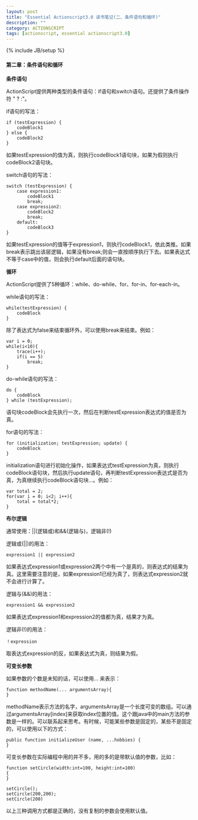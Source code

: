 ```yaml
---
layout: post
title: "Essential Actionscript3.0 读书笔记(二、条件语句和循环)"
description: ""
category: ACTIONSCRIPT
tags: [actionscript, essential actionscript3.0]
---
```

{% include JB/setup %}

#### 第二章：条件语句和循环

**条件语句**

ActionScript提供两种类型的条件语句：if语句和switch语句。还提供了条件操作符 " ? :"。

if语句的写法：

	if (testExpression) {
		codeBlock1
	} else {
		codeBlock2
	}

如果testExpression的值为真，则执行codeBlock1语句块，如果为假则执行codeBlock2语句块。

switch语句的写法：

	switch (testExpression) {
		case expression1:
			codeBlock1
			break;
		case expression2:
			codeBlock2
			break;
		default:
			codeBlock3
	}

如果testExpression的值等于expression1，则执行codeBlock1，依此类推。如果break表示跳出该层逻辑，如果没有break;则会一直按顺序执行下去。如果表达式不等于case中的值，则会执行default后面的语句块。


**循环**

ActionScript提供了5种循环：while、do-while、for、for-in、for-each-in。

while语句的写法：

	while(testExpression) {
		codeBlock
	}
	
除了表达式为false来结束循环外，可以使用break来结束。例如：

	var i = 0;
	while(i<10){
		trace(i++);
		if(i == 5)
			break;
	}
	
do-while语句的写法：

	do {
		codeBlock
	} while (testExpression);

语句块codeBlock会先执行一次，然后在判断testExpression表达式的值是否为真。

for语句的写法：

	for (initialization; testExpression; update) {
		codeBlock
	}

initialization语句进行初始化操作，如果表达式testExpression为真，则执行codeBlock语句块，然后执行update语句，再判断testExpression表达式是否为真，为真继续执行codeBlock语句块...。例如：

	var total = 2;
	for(var i = 0; i<2; i++){
		total = total*2;
	}

**布尔逻辑**

通常使用：||(逻辑或)和&&(逻辑与)，逻辑非(!)

逻辑或(||)的用法：

	expression1 || expression2
	
如果表达式expression1或expression2两个中有一个是真的，则表达式的结果为真。这里需要注意的是，如果expression1已经为真了，则表达式expression2就不会进行计算了。

逻辑与(&&)的用法：

	expression1 && expression2

如果表达式expression1和expression2的值都为真，结果才为真。

逻辑非(!)的用法：

	！expression

取表达式expression的反，如果表达式为真，则结果为假。

**可变长参数**

如果参数的个数是未知的话，可以使用... 来表示：

	function methodName(... argumentsArray){
	}
	
methodName表示方法的名字，argumentsArray是一个长度可变的数组。可以通过argumentsArray[index]来获取index位置的值。这个跟java中的main方法的参数是一样的。可以联系起来思考。有时候，可能某些参数是固定的，某些不是固定的，可以使用以下的方式：

	public function initializeUser (name, ...hobbies) {
	}
	
可变长参数在实际编程中用的并不多，用的多的是带默认值的参数，比如：

	function setCircle(width:int=100, height:int=100)
	{
	}
	
	setCircle();
	setCircle(200,200);
	setCircle(200)

以上三种调用方式都是正确的，没有复制的参数会使用默认值。



